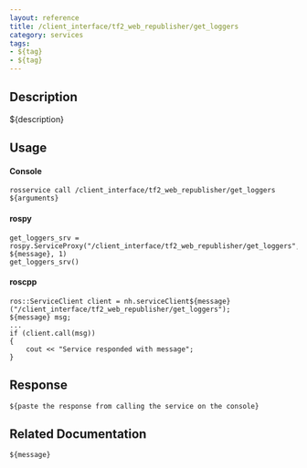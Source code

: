 ```yaml
---
layout: reference
title: /client_interface/tf2_web_republisher/get_loggers
category: services
tags: 
- ${tag} 
- ${tag}
---
```


## Description
${description}

## Usage
#### Console
```
rosservice call /client_interface/tf2_web_republisher/get_loggers ${arguments}
```

#### rospy
```
get_loggers_srv = rospy.ServiceProxy("/client_interface/tf2_web_republisher/get_loggers", ${message}, 1)
get_loggers_srv()
```

#### roscpp
```
ros::ServiceClient client = nh.serviceClient${message}("/client_interface/tf2_web_republisher/get_loggers");
${message} msg;
...
if (client.call(msg))
{
    cout << "Service responded with message";
}
```

## Response
```
${paste the response from calling the service on the console}
```

## Related Documentation
``${message}``